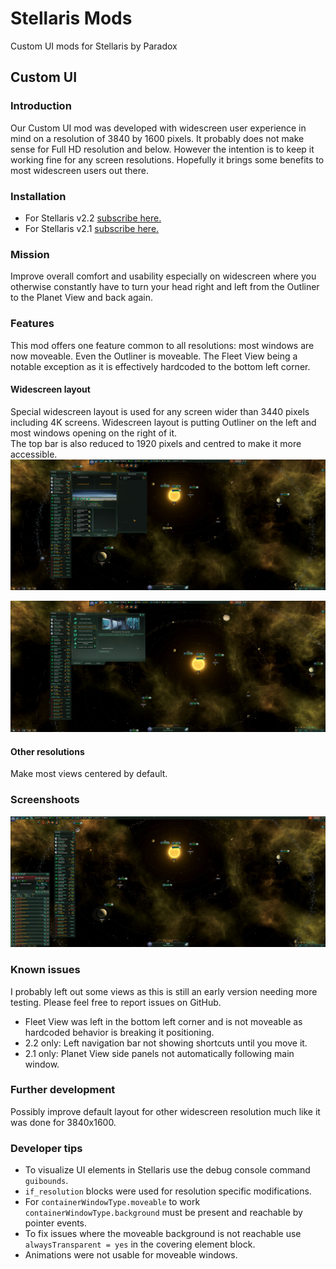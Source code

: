 # Stellaris Mods
Custom UI mods for Stellaris by Paradox

## Custom UI

### Introduction
Our Custom UI mod was developed with widescreen user experience in mind on a resolution of 3840 by 1600 pixels. It probably does not make sense for Full HD resolution and below. However the intention is to keep it working fine for any screen resolutions. Hopefully it brings some benefits to most widescreen users out there.

### Installation
* For Stellaris v2.2 [subscribe here.](https://steamcommunity.com/sharedfiles/filedetails/?id=1584866288)
* For Stellaris v2.1 [subscribe here.](https://steamcommunity.com/sharedfiles/filedetails/?id=1574120097)

### Mission
Improve overall comfort and usability especially on widescreen where you otherwise constantly have to turn your head right and left from the Outliner to the Planet View and back again.

### Features
This mod offers one feature common to all resolutions: most windows are now moveable.
Even the Outliner is moveable. The Fleet View being a notable exception as it is effectively hardcoded to the bottom left corner. 

#### Widescreen layout
Special widescreen layout is used for any screen wider than 3440 pixels including 4K screens.
Widescreen layout is putting Outliner on the left and most windows opening on the right of it.  
The top bar is also reduced to 1920 pixels and centred to make it more accessible.
![Widescreen Planet View](widescreen-planet-view.png "Widescreen Planet View")

![Widescreen Situation Log](widescreen-situation-log.png "Widescreen Situation Log")

#### Other resolutions
Make most views centered by default.

### Screenshoots

![Outliner on the left](custom-ui/custom-ui.jpg "Outliner on the left")

### Known issues
I probably left out some views as this is still an early version needing more testing.
Please feel free to report issues on GitHub.
* Fleet View was left in the bottom left corner and is not moveable as hardcoded behavior is breaking it positioning.
* 2.2 only: Left navigation bar not showing shortcuts until you move it.
* 2.1 only: Planet View side panels not automatically following main window.


### Further development
Possibly improve default layout for other widescreen resolution much like it was done for 3840x1600.

### Developer tips
* To visualize UI elements in Stellaris use the debug console command `guibounds`.
* `if_resolution` blocks were used for resolution specific modifications.
* For `containerWindowType.moveable` to work `containerWindowType.background` must be present and reachable by pointer events.
* To fix issues where the moveable background is not reachable use `alwaysTransparent = yes` in the covering element block.
* Animations were not usable for moveable windows.
